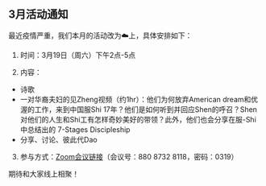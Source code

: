 ## 3月活动通知
最近疫情严重，我们本月的活动改为☁️上，具体安排如下：
1. 时间：3月19日（周六）下午2点-5点

3. 内容：
  - 诗歌
  - 一对华裔夫妇的见Zheng视频（约1hr）：他们为何放弃American dream和优渥的工作，来到中国服Shi 17年？他们是如何听到并回应Shen的呼召？Shen对他们的人生和Shi工有怎样奇妙美好的带领？此外，他们也会分享在服-Shi中总结出的 7-Stages Discipleship
  - 分享、讨论、彼此代Dao
3. 参与方式：[Zoom会议链接](https://us02web.zoom.us/j/88087328118?pwd=RHptbHY0cHZrQ0pGK3J3RUhhUmszQT09)（会议号：880 8732 8118，密码：0319）

期待和大家线上相聚！

